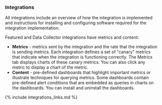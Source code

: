 ### Integrations

All integrations include an overview of how the integration is implemented and instructions for installing and configuring software required for the integration implementation.

Featured and Data Collector integrations have metrics and content:

- **Metrics** - metrics sent by the integration and the rate that the integration is sending metrics. Each integration defines a set of "canary" metrics that indicate when the integration is functioning correctly. The Metrics tab displays charts of these canary metrics. You can also click any metric to display a chart of the metric. 
- **Content** - pre-defined dashboards that highlight important metrics or illustrate techniques for querying metrics. Some dashboards contain pre-defined alert conditions that are embedded as queries in charts on the dashboards. You can install and uninstall the dashboards.

{% include integrations_links.md %}

